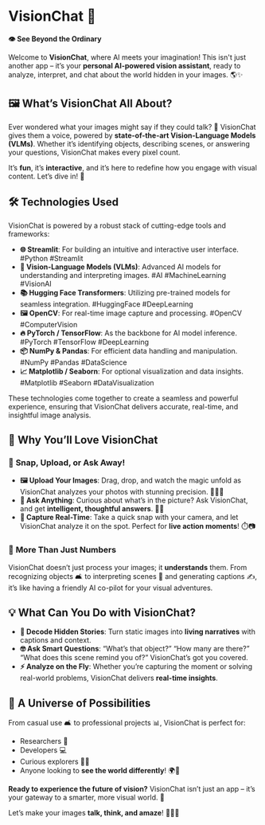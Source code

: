 # VisionChat 🚀  
**👁️ See Beyond the Ordinary**  

Welcome to **VisionChat**, where AI meets your imagination! This isn't just another app – it’s your **personal AI-powered vision assistant**, ready to analyze, interpret, and chat about the world hidden in your images. 🌎✨  


## 🖼️ **What’s VisionChat All About?**  

Ever wondered what your images might say if they could talk? 🤔 VisionChat gives them a voice, powered by **state-of-the-art Vision-Language Models (VLMs)**. Whether it’s identifying objects, describing scenes, or answering your questions, VisionChat makes every pixel count.  

It’s **fun**, it’s **interactive**, and it’s here to redefine how you engage with visual content. Let’s dive in! 🚀  


## 🛠️ **Technologies Used**  

VisionChat is powered by a robust stack of cutting-edge tools and frameworks: 
- **🌐 Streamlit**: For building an intuitive and interactive user interface. #Python #Streamlit  
- **🤖 Vision-Language Models (VLMs)**: Advanced AI models for understanding and interpreting images. #AI #MachineLearning #VisionAI  
- **📚 Hugging Face Transformers**: Utilizing pre-trained models for seamless integration. #HuggingFace #DeepLearning  
- **🖼️ OpenCV**: For real-time image capture and processing. #OpenCV #ComputerVision  
- **🔥 PyTorch / TensorFlow**: As the backbone for AI model inference. #PyTorch #TensorFlow #DeepLearning  
- **📦 NumPy & Pandas**: For efficient data handling and manipulation. #NumPy #Pandas #DataScience  
- **📈 Matplotlib / Seaborn**: For optional visualization and data insights. #Matplotlib #Seaborn #DataVisualization  

These technologies come together to create a seamless and powerful experience, ensuring that VisionChat delivers accurate, real-time, and insightful image analysis.



## 🌟 **Why You’ll Love VisionChat**  

### 📸 **Snap, Upload, or Ask Away!**  
- **🖼️ Upload Your Images**: Drag, drop, and watch the magic unfold as VisionChat analyzes your photos with stunning precision. 🧙‍♂️✨  
- **💬 Ask Anything**: Curious about what’s in the picture? Ask VisionChat, and get **intelligent, thoughtful answers**. 🧠💬  
- **🎥 Capture Real-Time**: Take a quick snap with your camera, and let VisionChat analyze it on the spot. Perfect for **live action moments**! ⏱️📷  

### 🤩 **More Than Just Numbers**  
VisionChat doesn’t just process your images; it **understands** them. From recognizing objects 🛋️ to interpreting scenes 🌄 and generating captions ✍️, it’s like having a friendly AI co-pilot for your visual adventures.  


## 💡 **What Can You Do with VisionChat?**  

- **📖 Decode Hidden Stories**: Turn static images into **living narratives** with captions and context.  
- **🤓 Ask Smart Questions**: “What’s that object?” “How many are there?” “What does this scene remind you of?” VisionChat’s got you covered.  
- **⚡ Analyze on the Fly**: Whether you’re capturing the moment or solving real-world problems, VisionChat delivers **real-time insights**.  


## 🌈 **A Universe of Possibilities**  

From casual use 🛋️ to professional projects 📊, VisionChat is perfect for:  
- Researchers 🧐  
- Developers 💻  
- Curious explorers 🚶‍♂️  
- Anyone looking to **see the world differently**! 🌍💭  


**Ready to experience the future of vision?** VisionChat isn’t just an app – it’s your gateway to a smarter, more visual world. 🌟  

Let’s make your images **talk, think, and amaze**! 💬🤖✨  
